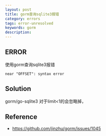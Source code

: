 ```yaml
---
layout: post
title: gorm查询sqlite3报错
category: errors
tags: error-unresolved
keywords: gorm
description: 
---
```


## ERROR

使用gorm查询sqlite3报错

```
near "OFFSET": syntax error
```

## Solution

gorm/go-sqlite3 对于limit<1的会忽略掉，

## Reference

* <https://github.com/jinzhu/gorm/issues/1045>

